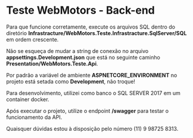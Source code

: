 # Teste WebMotors - Back-end

Para que funcione corretamente, execute os arquivos SQL dentro do diretório **Infrastracture/WebMotors.Teste.Infrastracture.SqlServer/SQL** em ordem crescente.

Não se esqueça de mudar a string de conexão no arquivo **appsettings.Development.json** que está no seguinte caminho **Presentation/WebMotors.Teste.Api**.

Por padrão a variável de ambiente **ASPNETCORE_ENVIRONMENT** no projeto está setada como **Development**, não troque!

Para desenvolvimento, utilizei como banco o SQL SERVER 2017 em um container docker.

Após executar o projeto, utilize o endpoint **/swagger** para testar o funcionamento da API.

Quaisquer dúvidas estou à disposição pelo número (11) 9 98725 8313.